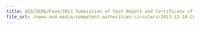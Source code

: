 ```yaml
---
title: QID/IERD/Food/2013 Submission of Test Report and Certificate of Inspection for Implicated Food Products from Taiwan 
file_url: /news-and-media/competent-authorities-circulars/2013-12-10-CA.pdf
---
```

